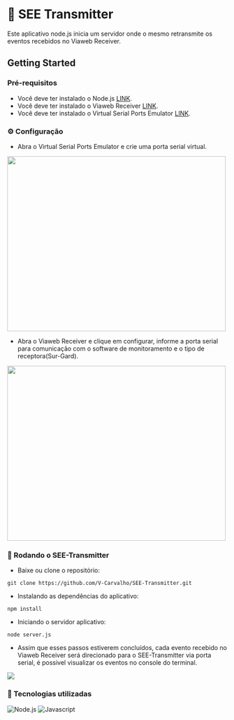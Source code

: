 # 📡 SEE Transmitter

Este aplicativo node.js inicia um servidor onde o mesmo retransmite os eventos recebidos no Viaweb Receiver.

## Getting Started

### Pré-requisitos

* Você deve ter instalado o Node.js [LINK](https://nodejs.org/en/download).
* Você deve ter instalado o Viaweb Receiver [LINK](https://alarmandhouse.websiteseguro.com/docman/index.php?path=62-63).
* Você deve ter instalado o Virtual Serial Ports Emulator [LINK](https://eterlogic.com/Downloads.html).

### ⚙️ Configuração

* Abra o Virtual Serial Ports Emulator e crie uma porta serial virtual.
<img src="https://user-images.githubusercontent.com/34304319/225749777-10248707-01bf-4c3f-a93d-303270735b06.png" height="400" width="500">

* Abra o Viaweb Receiver e clique em configurar, informe a porta serial para comunicação com o software de monitoramento e o tipo de receptora(Sur-Gard).
<img src="https://user-images.githubusercontent.com/34304319/225750948-0e7acd12-049d-4d50-92d7-d253bb0951e6.png" height="400" width="500">

### 🚀 Rodando o SEE-Transmitter

* Baixe ou clone o repositório:

```
git clone https://github.com/V-Carvalho/SEE-Transmitter.git
```

* Instalando as dependências do aplicativo:

```
npm install
```

* Iniciando o servidor aplicativo:

```
node server.js
```

* Assim que esses passos estiverem concluídos, cada evento recebido no Viaweb Receiver será direcionado para o SEE-Transmitter via porta serial, é possivel visualizar os eventos no console do terminal.

<img src="https://user-images.githubusercontent.com/34304319/225751247-dcd78666-7ab5-4b9c-b83d-fe1ac33ff64e.png">

### 🔧 Tecnologias utilizadas

![Node.js ](https://skillicons.dev/icons?i=nodejs)
![Javascript](https://skillicons.dev/icons?i=js)
